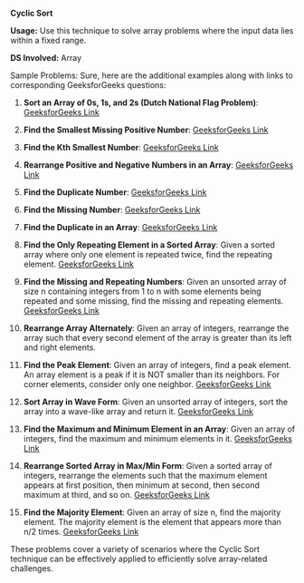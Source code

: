 **Cyclic Sort**

**Usage:** Use this technique to solve array problems where the input data lies within a fixed range.

**DS Involved:** Array

Sample Problems: 
Sure, here are the additional examples along with links to corresponding GeeksforGeeks questions:

1. **Sort an Array of 0s, 1s, and 2s (Dutch National Flag Problem)**:
   [GeeksforGeeks Link](https://www.geeksforgeeks.org/sort-an-array-of-0s-1s-and-2s/)

2. **Find the Smallest Missing Positive Number**:
   [GeeksforGeeks Link](https://www.geeksforgeeks.org/find-the-smallest-positive-number-missing-from-an-unsorted-array/)

3. **Find the Kth Smallest Number**:
   [GeeksforGeeks Link](https://www.geeksforgeeks.org/kth-smallestlargest-element-unsorted-array/)

4. **Rearrange Positive and Negative Numbers in an Array**:
   [GeeksforGeeks Link](https://www.geeksforgeeks.org/rearrange-positive-and-negative-numbers-publish/)

5. **Find the Duplicate Number**:
   [GeeksforGeeks Link](https://www.geeksforgeeks.org/find-the-duplicate-number-in-an-array-of-n-integers/)

6. **Find the Missing Number**:
   [GeeksforGeeks Link](https://www.geeksforgeeks.org/find-the-missing-number/)

7. **Find the Duplicate in an Array**:
   [GeeksforGeeks Link](https://www.geeksforgeeks.org/find-duplicates-in-on-time-and-constant-extra-space/)

8.  **Find the Only Repeating Element in a Sorted Array**: Given a sorted array where only one element is repeated twice, find the repeating element.
   [GeeksforGeeks Link](https://www.geeksforgeeks.org/find-the-only-repeating-element-in-an-array-where-elements-are-from-1-to-n-1/)

9. **Find the Missing and Repeating Numbers**: Given an unsorted array of size n containing integers from 1 to n with some elements being repeated and some missing, find the missing and repeating elements.
   [GeeksforGeeks Link](https://www.geeksforgeeks.org/find-a-repeating-and-a-missing-number/)

10. **Rearrange Array Alternately**: Given an array of integers, rearrange the array such that every second element of the array is greater than its left and right elements.


11. **Find the Peak Element**: Given an array of integers, find a peak element. An array element is a peak if it is NOT smaller than its neighbors. For corner elements, consider only one neighbor.
   [GeeksforGeeks Link](https://www.geeksforgeeks.org/find-a-peak-in-a-given-array/)

12. **Sort Array in Wave Form**: Given an unsorted array of integers, sort the array into a wave-like array and return it.
   [GeeksforGeeks Link](https://www.geeksforgeeks.org/sort-array-wave-form-2/)

13. **Find the Maximum and Minimum Element in an Array**: Given an array of integers, find the maximum and minimum elements in it.
    [GeeksforGeeks Link](https://www.geeksforgeeks.org/maximum-and-minimum-in-an-array/)

14. **Rearrange Sorted Array in Max/Min Form**: Given a sorted array of integers, rearrange the elements such that the maximum element appears at first position, then minimum at second, then second maximum at third, and so on.
    [GeeksforGeeks Link](https://www.geeksforgeeks.org/rearrange-array-maximum-minimum-form-set-2-o1-extra-space/)

15. **Find the Majority Element**: Given an array of size n, find the majority element. The majority element is the element that appears more than n/2 times.
    [GeeksforGeeks Link](https://www.geeksforgeeks.org/majority-element/)

These problems cover a variety of scenarios where the Cyclic Sort technique can be effectively applied to efficiently solve array-related challenges.
   